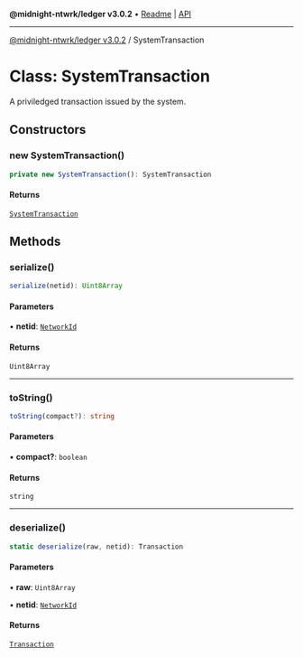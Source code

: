**@midnight-ntwrk/ledger v3.0.2** • [Readme](../README.md) \| [API](../globals.md)

***

[@midnight-ntwrk/ledger v3.0.2](../README.md) / SystemTransaction

# Class: SystemTransaction

A priviledged transaction issued by the system.

## Constructors

### new SystemTransaction()

```ts
private new SystemTransaction(): SystemTransaction
```

#### Returns

[`SystemTransaction`](SystemTransaction.md)

## Methods

### serialize()

```ts
serialize(netid): Uint8Array
```

#### Parameters

• **netid**: [`NetworkId`](../enumerations/NetworkId.md)

#### Returns

`Uint8Array`

***

### toString()

```ts
toString(compact?): string
```

#### Parameters

• **compact?**: `boolean`

#### Returns

`string`

***

### deserialize()

```ts
static deserialize(raw, netid): Transaction
```

#### Parameters

• **raw**: `Uint8Array`

• **netid**: [`NetworkId`](../enumerations/NetworkId.md)

#### Returns

[`Transaction`](Transaction.md)
